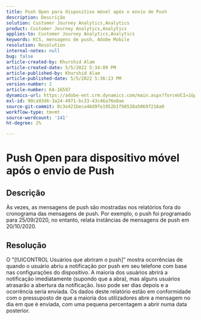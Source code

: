 ```yaml
---
title: Push Open para dispositivo móvel após o envio de Push
description: Descrição
solution: Customer Journey Analytics,Analytics
product: Customer Journey Analytics,Analytics
applies-to: Customer Journey Analytics,Analytics
keywords: KCS, mensagens de push, Adobe Mobile
resolution: Resolution
internal-notes: null
bug: false
article-created-by: Khurshid Alam
article-created-date: 5/5/2022 5:34:09 PM
article-published-by: Khurshid Alam
article-published-date: 5/5/2022 5:36:13 PM
version-number: 2
article-number: KA-16597
dynamics-url: https://adobe-ent.crm.dynamics.com/main.aspx?forceUCI=1&pagetype=entityrecord&etn=knowledgearticle&id=bdc65f8c-99cc-ec11-a7b5-6045bd00dbbc
exl-id: 90ca93d6-3a24-4971-bc33-43c46a76e8ae
source-git-commit: 0c3e421beca46d9fe1952b1f98538a50697216a0
workflow-type: tm+mt
source-wordcount: '141'
ht-degree: 2%

---
```


# Push Open para dispositivo móvel após o envio de Push

## Descrição


Às vezes, as mensagens de push são mostradas nos relatórios fora do cronograma das mensagens de push. Por exemplo, o push foi programado para 25/09/2020, no entanto, relata instâncias de mensagens de push em 20/10/2020.


## Resolução


O &quot;[!UICONTROL Usuários que abriram o push]&quot; mostra ocorrências de quando o usuário abriu a notificação por push em seu telefone com base nas configurações do dispositivo. A maioria dos usuários abrirá a notificação imediatamente (supondo que a abra), mas alguns usuários atrasarão a abertura da notificação. Isso pode ser dias depois e a ocorrência seria enviada. Os dados deste relatório estão em conformidade com o pressuposto de que a maioria dos utilizadores abre a mensagem no dia em que é enviada, com uma pequena percentagem a abrir numa data posterior.
